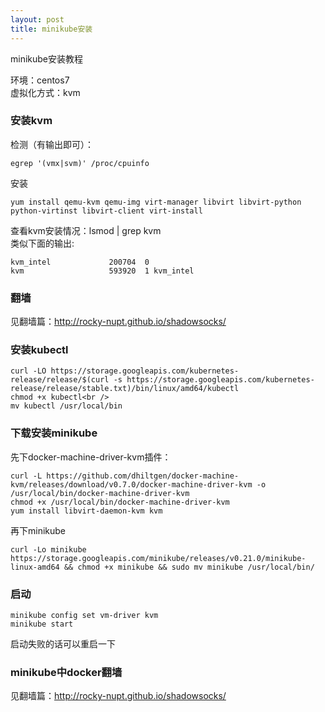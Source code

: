 ```yaml
---
layout: post
title: minikube安装
---
```


minikube安装教程

环境：centos7<br />
虚拟化方式：kvm

### 安装kvm

检测（有输出即可）：
 
    egrep '(vmx|svm)' /proc/cpuinfo
安装

    yum install qemu-kvm qemu-img virt-manager libvirt libvirt-python python-virtinst libvirt-client virt-install

查看kvm安装情况：lsmod | grep kvm<br />
类似下面的输出:

    kvm_intel             200704  0
    kvm                   593920  1 kvm_intel

### 翻墙
见翻墙篇：<a href="http://rocky-nupt.github.io/shadowsocks/">http://rocky-nupt.github.io/shadowsocks/</a>

### 安装kubectl
    curl -LO https://storage.googleapis.com/kubernetes-release/release/$(curl -s https://storage.googleapis.com/kubernetes-release/release/stable.txt)/bin/linux/amd64/kubectl 
    chmod +x kubectl<br />
    mv kubectl /usr/local/bin

### 下载安装minikube

先下docker-machine-driver-kvm插件：

    curl -L https://github.com/dhiltgen/docker-machine-kvm/releases/download/v0.7.0/docker-machine-driver-kvm -o /usr/local/bin/docker-machine-driver-kvm    
    chmod +x /usr/local/bin/docker-machine-driver-kvm
    yum install libvirt-daemon-kvm kvm

再下minikube 

    curl -Lo minikube https://storage.googleapis.com/minikube/releases/v0.21.0/minikube-linux-amd64 && chmod +x minikube && sudo mv minikube /usr/local/bin/

### 启动

    minikube config set vm-driver kvm
    minikube start

启动失败的话可以重启一下

### minikube中docker翻墙
见翻墙篇：<a href="http://rocky-nupt.github.io/shadowsocks/">http://rocky-nupt.github.io/shadowsocks/</a>
